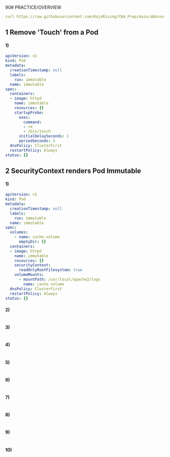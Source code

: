 90# PRACTICE/OVERVIEW
```yaml
curl https://raw.githubusercontent.com/KojoRising/CKA_Prep/main/abbreviated_alias.sh > alias.sh && source alias.sh
```

## 1 Remove 'Touch' from a Pod 

#### 1)
```yaml
apiVersion: v1
kind: Pod
metadata:
  creationTimestamp: null
  labels:
    run: immutable
  name: immutable
spec:
  containers:
  - image: httpd
    name: immutable
    resources: {}
    startupProbe:
      exec: 
        command:
        - rm 
        - /bin/touch
      initialDelaySeconds: 1
      periodSeconds: 5
  dnsPolicy: ClusterFirst
  restartPolicy: Always
status: {}
```

## 2 SecurityContext renders Pod Immutable 

#### 1) 
```yaml
apiVersion: v1
kind: Pod
metadata:
  creationTimestamp: null
  labels:
    run: immutable
  name: immutable
spec:
  volumes:
    - name: cache-volume
      emptyDir: {}
  containers:
  - image: httpd
    name: immutable
    resources: {}
    securityContext:
      readOnlyRootFilesystem: true
    volumeMounts:
      - mountPath: /usr/local/apache2/logs
        name: cache-volume
  dnsPolicy: ClusterFirst
  restartPolicy: Always
status: {}
```

#### 2) 
```yaml

```

#### 3)
```yaml

```

#### 4)
```yaml

```

#### 5)
```yaml

```

#### 6)
```yaml

```

#### 7)
```yaml

```

#### 8)
```yaml

```

#### 9)
```yaml

```

#### 10)
```yaml

```


